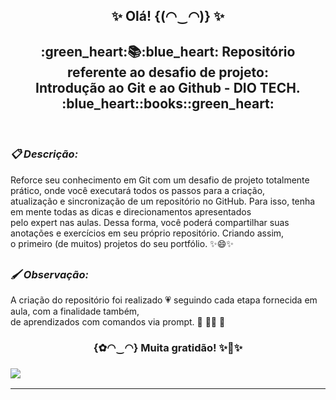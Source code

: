 <h2 align="center"> ✨ Olá! {(◠‿◠)} ✨ </h2>

<h2 align="center"> :green_heart:📚:blue_heart: Repositório referente ao desafio de projeto:<br/> Introdução ao Git e ao Github - DIO TECH.  :blue_heart::books::green_heart: </h2><br/>

***<h3> :clipboard: Descrição: </h3>*** 

Reforce seu conhecimento em Git com um desafio de projeto totalmente prático, onde você executará todos os passos para a criação, <br/> atualização 
e sincronização de um repositório no GitHub. Para isso, tenha em mente todas as dicas e direcionamentos apresentados <br/>
pelo expert nas aulas. Dessa forma, você poderá compartilhar suas anotações e exercícios em seu próprio repositório. Criando assim, <br/>
o primeiro (de muitos) projetos do seu portfólio. ✨:smile:✨

<h2 :smile: </h2>

***<h3> 🖌️  Observação: </h3>*** A criação do repositório foi realizado 💗 seguindo cada etapa fornecida em aula,
com a finalidade também,<br/> de aprendizados com comandos via prompt. 💛 👩‍💻 🧡
  
<h3 align="center"> {✿◠‿◠} Muita gratidão! ✨🤗✨<br/><h3> 

![](https://korben.info/app/uploads/2018/03/jetpack-octocat-airlock-b4e1d022c0113c997328f6598d16e58ad049140e50da4859d6b4d174890bb1c8.jpg?w=640)
___

